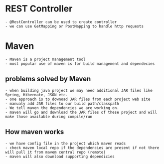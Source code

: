 # REST Controller
    - @RestController can be used to create controller
    - we can use GetMapping or PostMapping to handle http requests

# Maven
    - Maven is a project management tool
    - most popular use of maven is for build management and dependecies
## problems solved by Maven
    - when building java project we may need additional JAR files like Spring, Hibernate, JSON etc.
    - one approach is to downoad JAR files from each project web site
    - manualy add JAR files to our build path/classpath
    - We tell maven the dependencies we are working on.
    - maven will go and download the JAR files of these project and will make those available during compile/run
## How maven works
    - we have config file in the project which maven reads
    - check maven local repo if the dependencies are present if not there will pull it from mavem central repo (remote)
    - maven will also download supporting dependicies
